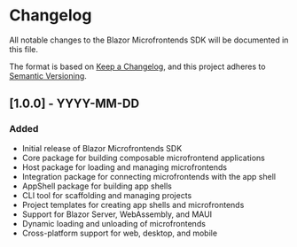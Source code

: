 # Changelog

All notable changes to the Blazor Microfrontends SDK will be documented in this file.

The format is based on [Keep a Changelog](https://keepachangelog.com/en/1.0.0/),
and this project adheres to [Semantic Versioning](https://semver.org/spec/v2.0.0.html).

## [1.0.0] - YYYY-MM-DD

### Added
- Initial release of Blazor Microfrontends SDK
- Core package for building composable microfrontend applications
- Host package for loading and managing microfrontends
- Integration package for connecting microfrontends with the app shell
- AppShell package for building app shells
- CLI tool for scaffolding and managing projects
- Project templates for creating app shells and microfrontends
- Support for Blazor Server, WebAssembly, and MAUI
- Dynamic loading and unloading of microfrontends
- Cross-platform support for web, desktop, and mobile 